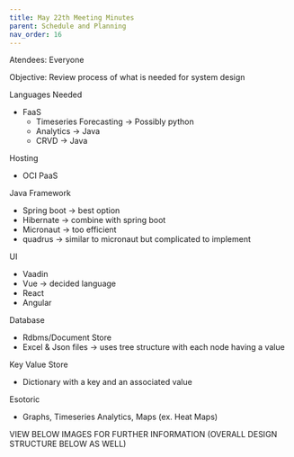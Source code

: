 ```yaml
---
title: May 22th Meeting Minutes
parent: Schedule and Planning
nav_order: 16
---
```


Atendees: Everyone

Objective: Review process of what is needed for system design

Languages Needed
- FaaS
  - Timeseries Forecasting -> Possibly python
  - Analytics -> Java
  - CRVD -> Java

Hosting
- OCI PaaS

Java Framework
- Spring boot -> best option
- Hibernate -> combine with spring boot
- Micronaut -> too efficient
- quadrus -> similar to micronaut but complicated to implement

UI
- Vaadin
- Vue -> decided language
- React
- Angular

Database
- Rdbms/Document Store
- Excel & Json files -> uses tree structure with each node having a value

Key Value Store
- Dictionary with a key and an associated value

Esotoric
- Graphs, Timeseries Analytics, Maps (ex. Heat Maps)

VIEW BELOW IMAGES FOR FURTHER INFORMATION (OVERALL DESIGN STRUCTURE BELOW AS WELL)  
